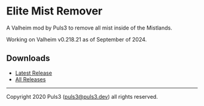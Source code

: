 # Elite Mist Remover

A Valheim mod by Puls3 to remove all mist inside of the Mistlands.

Working on Valheim v0.218.21 as of September of 2024.

## Downloads

- [Latest Release](https://github.com/xPuls3/valheim-mist-remover/releases/latest)
- [All Releases](https://github.com/xPuls3/valheim-mist-remover/releases)

---

Copyright 2020 Puls3 (puls3@puls3.dev) all rights reserved.
